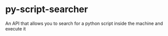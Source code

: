 # py-script-searcher
An API that allows you to search for a python script inside the machine and execute it

